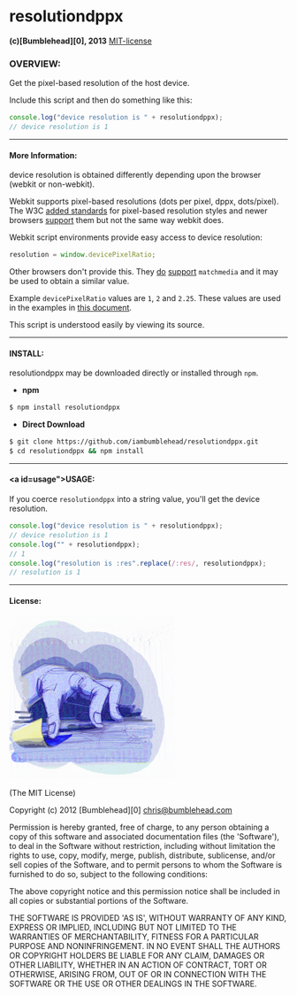resolutiondppx
==============
**(c)[Bumblehead][0], 2013** [MIT-license](#license)  

### OVERVIEW:

Get the pixel-based resolution of the host device.

Include this script and then do something like this:

```javascript
console.log("device resolution is " + resolutiondppx);
// device resolution is 1
```

---------------------------------------------------------
#### <a id="more-information"></a>More Information:

device resolution is obtained differently depending upon the browser (webkit or non-webkit). 

Webkit supports pixel-based resolutions (dots per pixel, dppx, dots/pixel). The W3C [added standards][3] for pixel-based resolution styles and newer browsers [support][4] them but not the same way webkit does. 

Webkit script environments provide easy access to device resolution:

```javascript
resolution = window.devicePixelRatio;
```

Other browsers don't provide this. They [do][1] [support][2] `matchmedia` and it may be used to obtain a similar value.

Example `devicePixelRatio` values are `1`, `2` and `2.25`. These values are used in the examples in [this document][5].

This script is understood easily by viewing its source.


[1]: https://developer.mozilla.org/en-US/docs/Web/API/window.matchMedia
"matchmedia"
[2]: http://caniuse.com/matchmedia "matchmedia"
[3]: http://www.w3.org/blog/CSS/2012/06/14/unprefix-webkit-device-pixel-ratio/ "pixel"
[4]: https://developer.mozilla.org/en-US/docs/Web/CSS/resolution "resolution style"
[5]: http://www.quirksmode.org/blog/archives/2012/07/more_about_devi.html
"matchmedia"


---------------------------------------------------------
#### <a id="install"></a>INSTALL:

resolutiondppx may be downloaded directly or installed through `npm`.

 * **npm**   

 ```bash
 $ npm install resolutiondppx
 ```

 * **Direct Download**
 
 ```bash  
 $ git clone https://github.com/iambumblehead/resolutiondppx.git
 $ cd resolutiondppx && npm install
 ```

---------------------------------------------------------

#### <a id=usage">USAGE:

If you coerce `resolutiondppx` into a string value, you'll get the device resolution.

  ```javascript
  console.log("device resolution is " + resolutiondppx);
  // device resolution is 1
  console.log("" + resolutiondppx);
  // 1
  console.log("resolution is :res".replace(/:res/, resolutiondppx);
  // resolution is 1
  ```

---------------------------------------------------------

#### <a id="license">License:

 ![scrounge](http://github.com/iambumblehead/scroungejs/raw/master/img/hand.png) 

(The MIT License)

Copyright (c) 2012 [Bumblehead][0] <chris@bumblehead.com>

Permission is hereby granted, free of charge, to any person obtaining a copy of this software and associated documentation files (the 'Software'), to deal in the Software without restriction, including without limitation the rights to use, copy, modify, merge, publish, distribute, sublicense, and/or sell copies of the Software, and to permit persons to whom the Software is furnished to do so, subject to the following conditions:

The above copyright notice and this permission notice shall be included in all copies or substantial portions of the Software.

THE SOFTWARE IS PROVIDED 'AS IS', WITHOUT WARRANTY OF ANY KIND, EXPRESS OR IMPLIED, INCLUDING BUT NOT LIMITED TO THE WARRANTIES OF MERCHANTABILITY, FITNESS FOR A PARTICULAR PURPOSE AND NONINFRINGEMENT. IN NO EVENT SHALL THE AUTHORS OR COPYRIGHT HOLDERS BE LIABLE FOR ANY CLAIM, DAMAGES OR OTHER LIABILITY, WHETHER IN AN ACTION OF CONTRACT, TORT OR OTHERWISE, ARISING FROM, OUT OF OR IN CONNECTION WITH THE SOFTWARE OR THE USE OR OTHER DEALINGS IN THE SOFTWARE.
